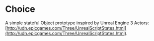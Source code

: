 # Choice

A simple stateful Object prototype inspired by Unreal Engine 3 Actors: [http://udn.epicgames.com/Three/UnrealScriptStates.html](http://udn.epicgames.com/Three/UnrealScriptStates.html).
